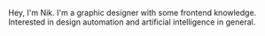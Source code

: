 Hey, I'm Nik.
I'm a graphic designer with some frontend knowledge. Interested in design automation and artificial intelligence in general.

<!---
nicklutsenko/nicklutsenko is a ✨ special ✨ repository because its `README.md` (this file) appears on your GitHub profile.
You can click the Preview link to take a look at your changes.
--->
